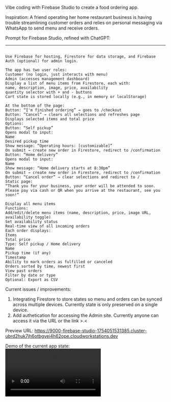 Vibe coding with Firebase Studio to create a food ordering app.

Inspiration: A friend operating her home restaurant business is having trouble 
streamlining customer orders and relies on personal messaging via WhatsApp to send menu 
and receive orders. 

Prompt for Firebase Studio, refined with ChatGPT:

----------------------------------------------
```Build a food ordering app with the following requirements:

Use Firebase for hosting, Firestore for data storage, and Firebase Auth (optional) for admin login.

The app has two user roles:
Customer (no login, just interacts with menu)
Admin (accesses management dashboard)
Display a list of menu items from Firestore, each with:
name, description, image, price, availability
quantity selector with + and - buttons
Cart state is stored locally (e.g., in memory or localStorage)

At the bottom of the page:
Button: “I'm finished ordering” → goes to /checkout
Button: “Cancel” → clears all selections and refreshes page
Displays selected items and total price
Options:
Button: “Self pickup”
Opens modal to input:
Name
Desired pickup time
Show message: “Operating hours: [customizable]”
On submit → create new order in Firestore, redirect to /confirmation
Button: “Home delivery”
Opens modal to input:
Name
Show message: “Home delivery starts at 8:30pm”
On submit → create new order in Firestore, redirect to /confirmation
Button: “Cancel order” → clear selections and redirect to /
Static page:
“Thank you for your business, your order will be attended to soon. Please pay via cash or QR when you arrive at the restaurant, see you soon!”

Display all menu items
Functions:
Add/edit/delete menu items (name, description, price, image URL, availability toggle)
Set availability status
Real-time view of all incoming orders
Each order displays:
Items
Total price
Type: Self pickup / Home delivery
Name
Pickup time (if any)
Timestamp
Ability to mark orders as fulfilled or canceled
Orders sorted by time, newest first
View past orders
Filter by date or type
Optional: Export as CSV
```

Current issues / improvements:
1. Integrating Firestore to store states so menu and orders can be synced across multiple devices. Currently state is only preserved on a single device.
2. Add authetication for accessing the Admin site. Currently anyone can access it via the URL or the link >.<

Preview URL: https://9000-firebase-studio-1754051531385.cluster-ubrd2huk7jh6otbgyei4h62ope.cloudworkstations.dev

Demo of the current app state:
<video src="[https://user-images.githubusercontent.com/126239/151127893-5c98ba8d-c431-4a25-bb1f-e0b33645a2b6.mp4](https://github.com/suksien/vibe_coding/blob/main/demo.mov)"></video>


